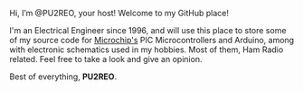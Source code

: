Hi, I’m @PU2REO, your host! 
Welcome to my GitHub place!

I'm an Electrical Engineer since 1996, and will use this place to store some of my source code for [Microchip's](https://www.microchip.com/en-us/products/microcontrollers-and-microprocessors) PIC Microcontrollers and Arduino, among with electronic schematics used in my hobbies. Most of them, Ham Radio related.
Feel free to take a look and give an opinion. 

Best of everything,
**PU2REO**.


<!---
PU2REO/PU2REO is a ✨ special ✨ repository because its `README.md` (this file) appears on your GitHub profile.
You can click the Preview link to take a look at your changes.
--->
